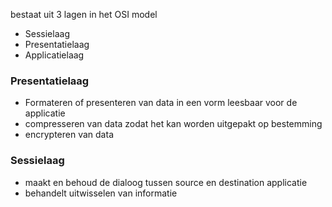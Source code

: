 bestaat uit 3 lagen in het OSI model
- Sessielaag
- Presentatielaag
- Applicatielaag
### Presentatielaag
- Formateren of presenteren van data in een vorm leesbaar voor de applicatie
- compresseren van data zodat het kan worden uitgepakt op bestemming
- encrypteren van data
### Sessielaag
- maakt en behoud de dialoog tussen source en destination applicatie
- behandelt uitwisselen van informatie
